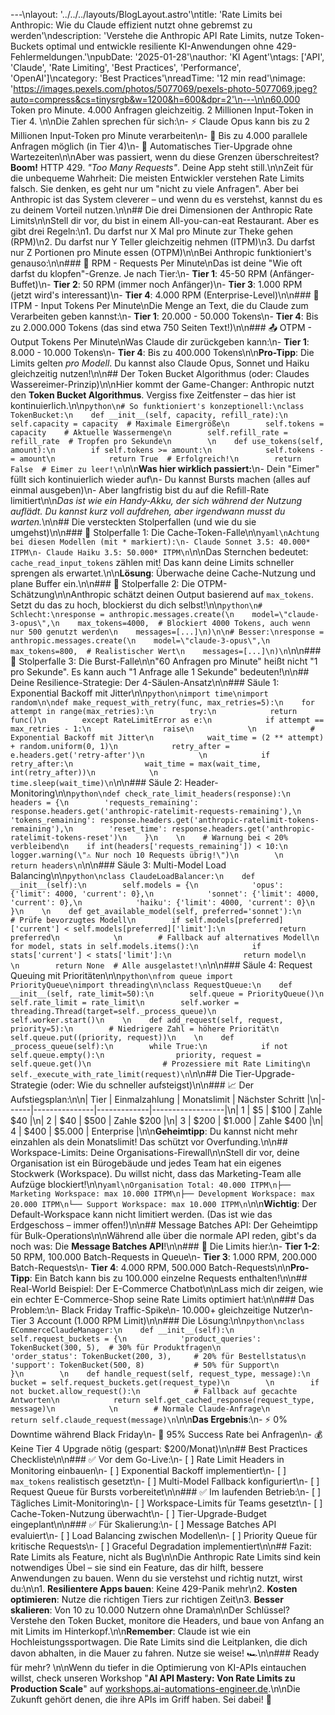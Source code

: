 ---\nlayout: '../../../layouts/BlogLayout.astro'\ntitle: 'Rate Limits bei Anthropic: Wie du Claude effizient nutzt ohne gebremst zu werden'\ndescription: 'Verstehe die Anthropic API Rate Limits, nutze Token-Buckets optimal und entwickle resiliente KI-Anwendungen ohne 429-Fehlermeldungen.'\npubDate: '2025-01-28'\nauthor: 'KI Agent'\ntags: ['API', 'Claude', 'Rate Limiting', 'Best Practices', 'Performance', 'OpenAI']\ncategory: 'Best Practices'\nreadTime: '12 min read'\nimage: 'https://images.pexels.com/photos/5077069/pexels-photo-5077069.jpeg?auto=compress&cs=tinysrgb&w=1200&h=600&dpr=2'\n---\n\n60.000 Token pro Minute. 4.000 Anfragen gleichzeitig. 2 Millionen Input-Token in Tier 4. \n\nDie Zahlen sprechen für sich:\n- ⚡ Claude Opus kann bis zu 2 Millionen Input-Token pro Minute verarbeiten\n- 🎯 Bis zu 4.000 parallele Anfragen möglich (in Tier 4)\n- 🤖 Automatisches Tier-Upgrade ohne Wartezeiten\n\nAber was passiert, wenn du diese Grenzen überschreitest? **Boom!** HTTP 429. *\"Too Many Requests\"*. Deine App steht still.\n\nZeit für die unbequeme Wahrheit: Die meisten Entwickler verstehen Rate Limits falsch. Sie denken, es geht nur um \"nicht zu viele Anfragen\". Aber bei Anthropic ist das System cleverer – und wenn du es verstehst, kannst du es zu deinem Vorteil nutzen.\n\n## Die drei Dimensionen der Anthropic Rate Limits\n\nStell dir vor, du bist in einem All-you-can-eat Restaurant. Aber es gibt drei Regeln:\n1. Du darfst nur X Mal pro Minute zur Theke gehen (RPM)\n2. Du darfst nur Y Teller gleichzeitig nehmen (ITPM)\n3. Du darfst nur Z Portionen pro Minute essen (OTPM)\n\nBei Anthropic funktioniert's genauso:\n\n### 🚀 RPM - Requests Per Minute\nDas ist deine \"Wie oft darfst du klopfen\"-Grenze. Je nach Tier:\n- **Tier 1**: 45-50 RPM (Anfänger-Buffet)\n- **Tier 2**: 50 RPM (immer noch Anfänger)\n- **Tier 3**: 1.000 RPM (jetzt wird's interessant)\n- **Tier 4**: 4.000 RPM (Enterprise-Level)\n\n### 🧠 ITPM - Input Tokens Per Minute\nDie Menge an Text, die du Claude zum Verarbeiten geben kannst:\n- **Tier 1**: 20.000 - 50.000 Tokens\n- **Tier 4**: Bis zu 2.000.000 Tokens (das sind etwa 750 Seiten Text!)\n\n### 📤 OTPM - Output Tokens Per Minute\nWas Claude dir zurückgeben kann:\n- **Tier 1**: 8.000 - 10.000 Tokens\n- **Tier 4**: Bis zu 400.000 Tokens\n\n**Pro-Tipp**: Die Limits gelten *pro Modell*. Du kannst also Claude Opus, Sonnet und Haiku gleichzeitig nutzen!\n\n## Der Token Bucket Algorithmus (oder: Claudes Wassereimer-Prinzip)\n\nHier kommt der Game-Changer: Anthropic nutzt den **Token Bucket Algorithmus**. Vergiss fixe Zeitfenster – das hier ist kontinuierlich.\n\n```python\n# So funktioniert's konzeptionell:\nclass TokenBucket:\n    def __init__(self, capacity, refill_rate):\n        self.capacity = capacity  # Maximale Eimergröße\n        self.tokens = capacity    # Aktuelle Wassermenge\n        self.refill_rate = refill_rate  # Tropfen pro Sekunde\n        \n    def use_tokens(self, amount):\n        if self.tokens >= amount:\n            self.tokens -= amount\n            return True  # Erfolgreich!\n        return False  # Eimer zu leer!\n```\n\n**Was hier wirklich passiert:**\n- Dein \"Eimer\" füllt sich kontinuierlich wieder auf\n- Du kannst Bursts machen (alles auf einmal ausgeben)\n- Aber langfristig bist du auf die Refill-Rate limitiert\n\n*Das ist wie ein Handy-Akku, der sich während der Nutzung auflädt. Du kannst kurz voll aufdrehen, aber irgendwann musst du warten.*\n\n## Die versteckten Stolperfallen (und wie du sie umgehst)\n\n### 🚨 Stolperfalle 1: Die Cache-Token-Falle\n\n```yaml\nAchtung bei diesen Modellen (mit * markiert):\n- Claude Sonnet 3.5: 40.000* ITPM\n- Claude Haiku 3.5: 50.000* ITPM\n```\n\nDas Sternchen bedeutet: `cache_read_input_tokens` zählen mit! Das kann deine Limits schneller sprengen als erwartet.\n\n**Lösung**: Überwache deine Cache-Nutzung und plane Buffer ein.\n\n### 🚨 Stolperfalle 2: Die OTPM-Schätzung\n\nAnthropic schätzt deinen Output basierend auf `max_tokens`. Setzt du das zu hoch, blockierst du dich selbst!\n\n```python\n# Schlecht:\nresponse = anthropic.messages.create(\n    model=\"claude-3-opus\",\n    max_tokens=4000,  # Blockiert 4000 Tokens, auch wenn nur 500 genutzt werden\n    messages=[...]\n)\n\n# Besser:\nresponse = anthropic.messages.create(\n    model=\"claude-3-opus\",\n    max_tokens=800,  # Realistischer Wert\n    messages=[...]\n)\n```\n\n### 🚨 Stolperfalle 3: Die Burst-Falle\n\n\"60 Anfragen pro Minute\" heißt nicht \"1 pro Sekunde\". Es kann auch \"1 Anfrage alle 1 Sekunde\" bedeuten!\n\n## Deine Resilience-Strategie: Der 4-Säulen-Ansatz\n\n### Säule 1: Exponential Backoff mit Jitter\n\n```python\nimport time\nimport random\n\ndef make_request_with_retry(func, max_retries=5):\n    for attempt in range(max_retries):\n        try:\n            return func()\n        except RateLimitError as e:\n            if attempt == max_retries - 1:\n                raise\n            \n            # Exponential Backoff mit Jitter\n            wait_time = (2 ** attempt) + random.uniform(0, 1)\n            retry_after = e.headers.get('retry-after')\n            \n            if retry_after:\n                wait_time = max(wait_time, int(retry_after))\n            \n            time.sleep(wait_time)\n```\n\n### Säule 2: Header-Monitoring\n\n```python\ndef check_rate_limit_headers(response):\n    headers = {\n        'requests_remaining': response.headers.get('anthropic-ratelimit-requests-remaining'),\n        'tokens_remaining': response.headers.get('anthropic-ratelimit-tokens-remaining'),\n        'reset_time': response.headers.get('anthropic-ratelimit-tokens-reset')\n    }\n    \n    # Warnung bei < 20% verbleibend\n    if int(headers['requests_remaining']) < 10:\n        logger.warning(\"⚠️ Nur noch 10 Requests übrig!\")\n        \n    return headers\n```\n\n### Säule 3: Multi-Model Load Balancing\n\n```python\nclass ClaudeLoadBalancer:\n    def __init__(self):\n        self.models = {\n            'opus': {'limit': 4000, 'current': 0},\n            'sonnet': {'limit': 4000, 'current': 0},\n            'haiku': {'limit': 4000, 'current': 0}\n        }\n    \n    def get_available_model(self, preferred='sonnet'):\n        # Prüfe bevorzugtes Modell\n        if self.models[preferred]['current'] < self.models[preferred]['limit']:\n            return preferred\n            \n        # Fallback auf alternatives Modell\n        for model, stats in self.models.items():\n            if stats['current'] < stats['limit']:\n                return model\n                \n        return None  # Alle ausgelastet!\n```\n\n### Säule 4: Request Queuing mit Prioritäten\n\n```python\nfrom queue import PriorityQueue\nimport threading\n\nclass RequestQueue:\n    def __init__(self, rate_limit=50):\n        self.queue = PriorityQueue()\n        self.rate_limit = rate_limit\n        self.worker = threading.Thread(target=self._process_queue)\n        self.worker.start()\n    \n    def add_request(self, request, priority=5):\n        # Niedrigere Zahl = höhere Priorität\n        self.queue.put((priority, request))\n    \n    def _process_queue(self):\n        while True:\n            if not self.queue.empty():\n                priority, request = self.queue.get()\n                # Prozessiere mit Rate Limiting\n                self._execute_with_rate_limit(request)\n```\n\n## Die Tier-Upgrade-Strategie (oder: Wie du schneller aufsteigst)\n\n### 📈 Der Aufstiegsplan:\n\n| Tier | Einmalzahlung | Monatslimit | Nächster Schritt |\n|------|---------------|-------------|------------------|\n| 1    | $5            | $100        | Zahle $40        |\n| 2    | $40           | $500        | Zahle $200       |\n| 3    | $200          | $1.000      | Zahle $400       |\n| 4    | $400          | $5.000      | Enterprise       |\n\n**Geheimtipp**: Du kannst nicht mehr einzahlen als dein Monatslimit! Das schützt vor Overfunding.\n\n## Workspace-Limits: Deine Organisations-Firewall\n\nStell dir vor, deine Organisation ist ein Bürogebäude und jedes Team hat ein eigenes Stockwerk (Workspace). Du willst nicht, dass das Marketing-Team alle Aufzüge blockiert!\n\n```yaml\nOrganisation Total: 40.000 ITPM\n├── Marketing Workspace: max 10.000 ITPM\n├── Development Workspace: max 20.000 ITPM\n└── Support Workspace: max 10.000 ITPM\n```\n\n**Wichtig**: Der Default-Workspace kann nicht limitiert werden. (Das ist wie das Erdgeschoss – immer offen!)\n\n## Message Batches API: Der Geheimtipp für Bulk-Operations\n\nWährend alle über die normale API reden, gibt's da noch was: Die **Message Batches API**!\n\n### 🎯 Die Limits hier:\n- **Tier 1-2**: 50 RPM, 100.000 Batch-Requests in Queue\n- **Tier 3**: 1.000 RPM, 200.000 Batch-Requests\n- **Tier 4**: 4.000 RPM, 500.000 Batch-Requests\n\n**Pro-Tipp**: Ein Batch kann bis zu 100.000 einzelne Requests enthalten!\n\n## Real-World Beispiel: Der E-Commerce Chatbot\n\nLass mich dir zeigen, wie ein echter E-Commerce-Shop seine Rate Limits optimiert hat:\n\n### Das Problem:\n- Black Friday Traffic-Spike\n- 10.000+ gleichzeitige Nutzer\n- Tier 3 Account (1.000 RPM Limit)\n\n### Die Lösung:\n\n```python\nclass ECommerceClaudeManager:\n    def __init__(self):\n        self.request_buckets = {\n            'product_queries': TokenBucket(300, 5),  # 30% für Produktfragen\n            'order_status': TokenBucket(200, 3),     # 20% für Bestellstatus\n            'support': TokenBucket(500, 8)           # 50% für Support\n        }\n        \n    def handle_request(self, request_type, message):\n        bucket = self.request_buckets.get(request_type)\n        \n        if not bucket.allow_request():\n            # Fallback auf gecachte Antworten\n            return self.get_cached_response(request_type, message)\n            \n        # Normale Claude-Anfrage\n        return self.claude_request(message)\n```\n\n**Das Ergebnis**:\n- ⚡ 0% Downtime während Black Friday\n- 🎯 95% Success Rate bei Anfragen\n- 💰 Keine Tier 4 Upgrade nötig (gespart: $200/Monat)\n\n## Best Practices Checkliste\n\n### ✅ Vor dem Go-Live:\n- [ ] Rate Limit Headers in Monitoring einbauen\n- [ ] Exponential Backoff implementiert\n- [ ] `max_tokens` realistisch gesetzt\n- [ ] Multi-Model Fallback konfiguriert\n- [ ] Request Queue für Bursts vorbereitet\n\n### ✅ Im laufenden Betrieb:\n- [ ] Tägliches Limit-Monitoring\n- [ ] Workspace-Limits für Teams gesetzt\n- [ ] Cache-Token-Nutzung überwacht\n- [ ] Tier-Upgrade-Budget eingeplant\n\n### ✅ Für Skalierung:\n- [ ] Message Batches API evaluiert\n- [ ] Load Balancing zwischen Modellen\n- [ ] Priority Queue für kritische Requests\n- [ ] Graceful Degradation implementiert\n\n## Fazit: Rate Limits als Feature, nicht als Bug\n\nDie Anthropic Rate Limits sind kein notwendiges Übel – sie sind ein Feature, das dir hilft, bessere Anwendungen zu bauen. Wenn du sie verstehst und richtig nutzt, wirst du:\n\n1. **Resilientere Apps bauen**: Keine 429-Panik mehr\n2. **Kosten optimieren**: Nutze die richtigen Tiers zur richtigen Zeit\n3. **Besser skalieren**: Von 10 zu 10.000 Nutzern ohne Drama\n\nDer Schlüssel? Verstehe den Token Bucket, monitore die Headers, und baue von Anfang an mit Limits im Hinterkopf.\n\n**Remember**: Claude ist wie ein Hochleistungssportwagen. Die Rate Limits sind die Leitplanken, die dich davon abhalten, in die Mauer zu fahren. Nutze sie weise! 🏎️\n\n### Ready für mehr? \n\nWenn du tiefer in die Optimierung von KI-APIs eintauchen willst, check unseren Workshop \"**AI API Mastery: Von Rate Limits zu Production Scale**\" auf [workshops.ai-automations-engineer.de](https://workshops.ai-automations-engineer.de).\n\nDie Zukunft gehört denen, die ihre APIs im Griff haben. Sei dabei! 🚀